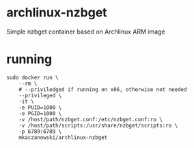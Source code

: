# archlinux-nzbget
Simple nzbget container based on Archlinux ARM image

# running
```
sudo docker run \
    --rm \
    # --priviledged if running on x86, otherwise not needed
    --privileged \
    -it \
    -e PUID=1000 \
    -e PGID=1000 \
    -v /host/path/nzbget.conf:/etc/nzbget.conf:ro \
    -v /host/path/scripts:/usr/share/nzbget/scripts:ro \
    -p 6789:6789 \
    mkaczanowski/archlinux-nzbget
```
